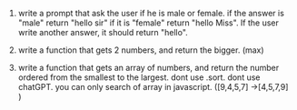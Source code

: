 1. write a prompt that ask the user if he is male or female. if the answer is "male" return "hello sir" if it is "female" return "hello Miss". If the user write another answer, it should return "hello".

2. write a function that gets 2 numbers, and return the bigger. (max)

3. write a function that gets an array of numbers, and return the number ordered from the smallest to the largest. dont use .sort. dont use chatGPT. you can only search of array in javascript. ([9,4,5,7] ->[4,5,7,9] )
